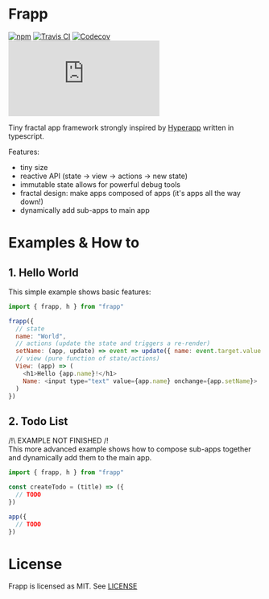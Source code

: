 # Frapp
[![npm](https://img.shields.io/npm/v/frapp.svg)](http://npm.im/frapp)
[![Travis CI](https://img.shields.io/travis/hyperstart/frapp/master.svg)](https://travis-ci.org/hyperstart/frapp)
[![Codecov](https://img.shields.io/codecov/c/github/hyperstart/frapp/master.svg)](https://codecov.io/gh/hyperstart/frapp)
[![gzip size](http://img.badgesize.io/https://unpkg.com/frapp/dist/index.js?compression=gzip)](https://unpkg.com/frapp/dist/index.js)

Tiny fractal app framework strongly inspired by [Hyperapp](https://github.com/hyperapp/hyperapp) written in typescript.

Features:
 - tiny size
 - reactive API (state -> view -> actions -> new state)
 - immutable state allows for powerful debug tools
 - fractal design: make apps composed of apps (it's apps all the way down!)
 - dynamically add sub-apps to main app

# Examples & How to

## 1. Hello World
This simple example shows basic features:
```javascript
import { frapp, h } from "frapp"

frapp({
  // state 
  name: "World",
  // actions (update the state and triggers a re-render)
  setName: (app, update) => event => update({ name: event.target.value })
  // view (pure function of state/actions)
  View: (app) => (
    <h1>Hello {app.name}!</h1>
    Name: <input type="text" value={app.name} onchange={app.setName}>
  )
})
```

## 2. Todo List
/!\ EXAMPLE NOT FINISHED /!\
This more advanced example shows how to compose sub-apps together and dynamically add them to the main app.
```javascript
import { frapp, h } from "frapp"

const createTodo = (title) => ({
  // TODO
})

app({
  // TODO
})
```

# License

Frapp is licensed as MIT. See [LICENSE](./LICENSE) 